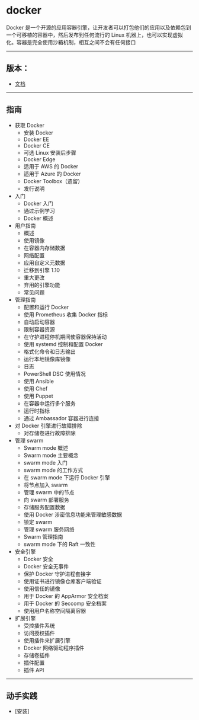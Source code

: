 #   docker

Docker 是一个开源的应用容器引擎，让开发者可以打包他们的应用以及依赖包到一个可移植的容器中，然后发布到任何流行的 Linux 机器上，也可以实现虚拟化。容器是完全使用沙箱机制，相互之间不会有任何接口

-----

##  版本：
-   [文档](https://docs.docker-cn.com/)

----


##  指南
-   获取 Docker
    -   安装 Docker
    -   Docker EE
    -   Docker CE
    -   可选 Linux 安装后步骤
    -   Docker Edge
    -   适用于 AWS 的 Docker
    -   适用于 Azure 的 Docker
    -   Docker Toolbox（遗留）
    -   发行说明
-   入门
    -   Docker 入门
    -   通过示例学习
    -   Docker 概述
-   用户指南
    -   概述
    -   使用镜像
    -   在容器内存储数据
    -   网络配置
    -   应用自定义元数据
    -   迁移到引擎 1.10
    -   重大更改
    -   弃用的引擎功能
    -   常见问题
-   管理指南
    -   配置和运行 Docker
    -   使用 Prometheus 收集 Docker 指标
    -   自动启动容器
    -   限制容器资源
    -   在守护进程停机期间使容器保持活动
    -   使用 systemd 控制和配置 Docker
    -   格式化命令和日志输出
    -   运行本地镜像库镜像
    -   日志
    -   PowerShell DSC 使用情况
    -   使用 Ansible
    -   使用 Chef
    -   使用 Puppet
    -   在容器中运行多个服务
    -   运行时指标
    -   通过 Ambassador 容器进行连接
-   对 Docker 引擎进行故障排除
    -   对存储卷进行故障排除
-   管理 swarm
    -   Swarm mode 概述
    -   Swarm mode 主要概念
    -   swarm mode 入门
    -   swarm mode 的工作方式
    -   在 swarm mode 下运行 Docker 引擎
    -   将节点加入 swarm
    -   管理 swarm 中的节点
    -   向 swarm 部署服务
    -   存储服务配置数据
    -   使用 Docker 涉密信息功能来管理敏感数据
    -   锁定 swarm
    -   管理 swarm 服务网络
    -   Swarm 管理指南
    -   swarm mode 下的 Raft 一致性
-   安全引擎
    -   Docker 安全
    -   Docker 安全无事件
    -   保护 Docker 守护进程套接字
    -   使用证书进行镜像仓库客户端验证
    -   使用信任的镜像
    -   用于 Docker 的 AppArmor 安全档案
    -   用于 Docker 的 Seccomp 安全档案
    -   使用用户名称空间隔离容器
-   扩展引擎
    -   受控插件系统
    -   访问授权插件
    -   使用插件来扩展引擎
    -   Docker 网络驱动程序插件
    -   存储卷插件
    -   插件配置
    -   插件 API

-----

##  动手实践
-   [安装]